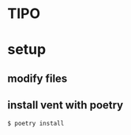 # TIPO

# setup

## modify files

## install vent with poetry

```shell script
$ poetry install

```